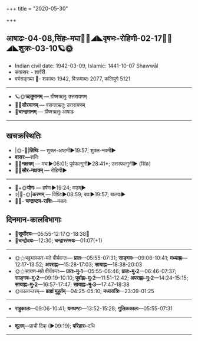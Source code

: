 +++
title = "2020-05-30"

+++
## आषाढः-04-08,सिंहः-मघा🌛🌌◢◣वृषभः-रोहिणी-02-17🌌🌞◢◣शुक्रः-03-10🪐🌞
- Indian civil date: 1942-03-09, Islamic: 1441-10-07 Shawwāl
- संवत्सरः - शार्वरी
- वर्षसङ्ख्या 🌛- शकाब्दः 1942, विक्रमाब्दः 2077, कलियुगे 5121
___________________
- 🪐🌞**ऋतुमानम्** — ग्रीष्मऋतुः उत्तरायणम्
- 🌌🌞**सौरमानम्** — वसन्तऋतुः उत्तरायणम्
- 🌛**चान्द्रमानम्** — ग्रीष्मऋतुः आषाढः
___________________


## खचक्रस्थितिः
- |🌞-🌛|**तिथिः** — शुक्ल-अष्टमी►19:57; शुक्ल-नवमी►  
- **वासरः**—शनिः  
- 🌌🌛**नक्षत्रम्** — मघा►06:01; पूर्वफल्गुनी►28:41*; उत्तरफल्गुनी► (सिंहः)  
- 🌌🌞**सौर-नक्षत्रम्** — रोहिणी►  
___________________
- 🌛+🌞**योगः** — हर्षणः►19:24; वज्रम्►  
- २|🌛-🌞|**करणम्** — विष्टिः►08:59; बवः►19:57; बालवः►  
- 🌌🌛- **चन्द्राष्टम-राशिः**—मकरः  


## दिनमान-कालविभागाः
- 🌅**सूर्योदयः**—05:55-12:17🌞️-18:38🌇  
- 🌛**चन्द्रोदयः**—12:30; **चन्द्रास्तमयः**—01:07(+1)  
___________________
- 🌞⚝भट्टभास्कर-मते वीर्यवन्तः— **प्रातः**—05:55-07:31; **साङ्गवः**—09:06-10:41; **मध्याह्नः**—12:17-13:52; **अपराह्णः**—15:28-17:03; **सायाह्नः**—18:38-20:03  
- 🌞⚝सायण-मते वीर्यवन्तः— **प्रातः-मु॰1**—05:55-06:46; **प्रातः-मु॰2**—06:46-07:37; **साङ्गवः-मु॰2**—09:19-10:10; **पूर्वाह्णः-मु॰2**—11:51-12:42; **अपराह्णः-मु॰2**—14:24-15:15; **सायाह्नः-मु॰2**—16:57-17:47; **सायाह्नः-मु॰3**—17:47-18:38  
- 🌞कालान्तरम्— **ब्राह्मं मुहूर्तम्**—04:25-05:10; **मध्यरात्रिः**—23:09-01:25  
___________________
- **राहुकालः**—09:06-10:41; **यमघण्टः**—13:52-15:28; **गुलिककालः**—05:55-07:31  
___________________
- **शूलम्**—प्राची दिक् (►09:19); **परिहारः**–दधि  
___________________
